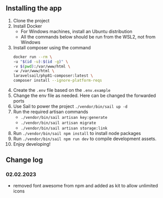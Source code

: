 ## Installing the app

1. Clone the project
2. Install Docker
   - For Windows machines, install an Ubuntu distribution
   - All the commands below should be run from the WSL2, not from Windows
3. Install composer using the command
    ```bash
   docker run --rm \
   -u "$(id -u):$(id -g)" \
   -v $(pwd):/var/www/html \
   -w /var/www/html \
   laravelsail/php81-composer:latest \
   composer install --ignore-platform-reqs
   ```
4. Create the ``.env`` file based on the ``.env.example``
5. Change the  env file as needed. Here can be changed the forwarded ports 
6. Use Sail to power the project ``./vendor/bin/sail up -d``
7. Run the required artisan commands
   - ``./vendor/bin/sail artisan key:generate``
   - ``./vendor/bin/sail artisan migrate``
   - ``./vendor/bin/sail artisan storage:link``
8. Run ``./vendor/bin/sail npm install`` to install node packages 
9. Run ``./vendor/bin/sail npm run dev`` to compile development assets.
10. Enjoy developing!



## Change log

### 02.02.2023
- removed font awesome from npm and added as kit to allow unlimited icons 
